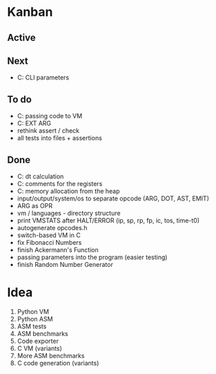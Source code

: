 

# Kanban

## Active

## Next

- C: CLI parameters

## To do

- C: passing code to VM
- C: EXT ARG
- rethink assert / check
- all tests into files + assertions

## Done

- C: dt calculation
- C: comments for the registers
- C: memory allocation from the heap
- input/output/system/os to separate opcode (ARG, DOT, AST, EMIT)
- ARG as OPR
- vm / languages - directory structure
- print VMSTATS after HALT/ERROR (ip, sp, rp, fp, ic, tos, time-t0)
- autogenerate opcodes.h
- switch-based VM in C
- fix Fibonacci Numbers
- finish Ackermann's Function
- passing parameters into the program (easier testing)
- finish Random Number Generator

# Idea

1. Python VM
2. Python ASM
3. ASM tests
4. ASM benchmarks
5. Code exporter
6. C VM (variants)
7. More ASM benchmarks
8. C code generation (variants)